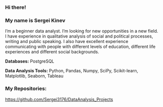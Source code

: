 ### Hi there!
### My name is Sergei Kinev

I’m a beginner data analyst. I’m looking for new opportunities in a new field.
I have experience in qualitative analysis of social and political processes, writing and public speaking.
I also have excellent experience communicating with people with different levels of education, different life experiences and different social backgrounds.

**Databases:**
PostgreSQL

**Data Analysis Tools:**
Python, Pandas, Numpy, SciPy, Scikit-learn,  Matplotlib, Seaborn, Tableau

### My Repositories:
<https://github.com/Sergei3176/DataAnalysis_Projects>
